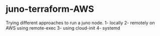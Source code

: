 # juno-terraform-AWS

Trying different approaches to run a juno node.
1- locally
2- remotely on AWS using remote-exec
3- using cloud-init
4- systemd
